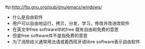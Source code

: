 ftp:http://ftp.gnu.org/pub/gnu/emacs/windows/ 

* 什么是自由软件
* 用户可以自由地运行，拷贝，分发，学习，修改并改进改软件
* 在英文中free software中的free 既有自由和免费的意思
* 但是free software并不是指免费的意思
* 为了消除歧义通常用法语或着西班牙语libre software表示自由软件


